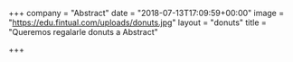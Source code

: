 +++
company = "Abstract"
date = "2018-07-13T17:09:59+00:00"
image = "https://edu.fintual.com/uploads/donuts.jpg"
layout = "donuts"
title = "Queremos regalarle donuts a Abstract"

+++
